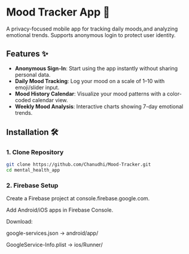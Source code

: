 # Mood Tracker App 🌱

A privacy-focused mobile app for tracking daily moods,and  analyzing emotional trends. Supports anonymous login to protect user identity.


## Features ✨

- **Anonymous Sign-In**: Start using the app instantly without sharing personal data.
- **Daily Mood Tracking**: Log your mood on a scale of 1–10 with emoji/slider input.
- **Mood History Calendar**: Visualize your mood patterns with a color-coded calendar view.
- **Weekly Mood Analysis**: Interactive charts showing 7-day emotional trends.

## Installation 🛠️

### 1. Clone Repository
```bash
git clone https://github.com/Chanudhi/Mood-Tracker.git
cd mental_health_app
```

### 2. Firebase Setup
Create a Firebase project at console.firebase.google.com.

Add Android/iOS apps in Firebase Console.

Download:

google-services.json → android/app/

GoogleService-Info.plist → ios/Runner/
